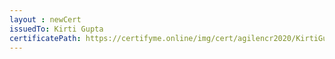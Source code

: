```yaml
--- 
layout : newCert 
issuedTo: Kirti Gupta 
certificatePath: https://certifyme.online/img/cert/agilencr2020/KirtiGupta_c712e.png
--- 
```


